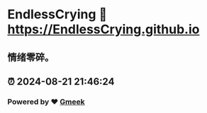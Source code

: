 # EndlessCrying :link: https://EndlessCrying.github.io 
## 情绪零碎。
## :alarm_clock: 2024-08-21 21:46:24 
### Powered by :heart: [Gmeek](https://github.com/Meekdai/Gmeek)
